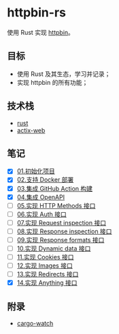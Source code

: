 # httpbin-rs

使用 Rust 实现 [httpbin](https://httpbin.org)。

## 目标

- 使用 Rust 及其生态，学习并记录；
- 实现 httpbin 的所有功能；

## 技术栈

- [rust](https://www.rust-lang.org/)
- [actix-web](https://actix.rs/)

## 笔记

- [x] [01.初始化项目](./notes/01_init-repo.md)
- [x] [02.支持 Docker 部署](./notes/02_docker.md)
- [x] [03.集成 GitHub Action 构建](./notes/03_github-action.md)
- [x] [04.集成 OpenAPI](./notes/04_openapi.md)
- [ ] [05.实现 HTTP Methods 接口](./notes/05_impl-http-methods.md)
- [ ] [06.实现 Auth 接口](./notes/06_impl-auth.md)
- [ ] [07.实现 Request inspection 接口](./notes/07_impl-request-inspection.md)
- [ ] [08.实现 Response inspection 接口](./notes/08_impl-response-inspection.md)
- [ ] [09.实现 Response formats 接口](./notes/09_impl-response-formats.md)
- [ ] [10.实现 Dynamic data 接口](./notes/10_impl-dynamic-data.md)
- [ ] [11.实现 Cookies 接口](./notes/11_impl-cookies.md)
- [ ] [12.实现 Images 接口](./notes/12_impl-images.md)
- [ ] [13.实现 Redirects 接口](./notes/13_impl-redirects.md)
- [x] [14.实现 Anything 接口](./notes/14_impl-anything.md)

## 附录

- [cargo-watch](./notes/cargo-watch.md)

